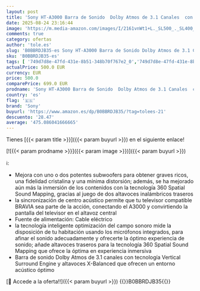 ```yaml
---
layout: post
title: 'Sony HT-A3000 Barra de Sonido  Dolby Atmos de 3.1 Canales  con subwoofer Integrado  DTS:X  360 Spatial Sound Mapping  Funciona con Alexa y Google Assistant Negro'
date: 2025-08-24 23:16:44
image: 'https://m.media-amazon.com/images/I/2161vnWt1+L._SL500_._SL400_.jpg'
comments: true
category: ofertas
author: 'tole.es'
slug: 'B0BBRDJB35-es Sony HT-A3000 Barra de Sonido Dolby Atmos de 3.1 Canales...'
sku: 'B0BBRDJB35-es'
tags: [ '749d7d8e-47fd-431e-8b51-348b70f767e2_0','749d7d8e-47fd-431e-8b51-348b70f767e2_9801','Altavoces','Arborist Merchandising Root','Barras de sonido','Electrónica','Equipos de audio y Hi-Fi','Self Service','Special Features Stores','Top Brands Speakers Selection','alexa','sony','🇪🇸', ]
actualPrice: 500.0 EUR
currency: EUR
price: 500.0
comparePrice: 699.0 EUR
prodname: 'Sony HT-A3000 Barra de Sonido  Dolby Atmos de 3.1 Canales  con subwoofer Integrado  DTS:X  360 Spatial Sound Mapping  Funciona con Alexa y Google Assistant Negro'
country: 'es'
flag: '🇪🇸'
brand: 'Sony'
buyurl: 'https://www.amazon.es/dp/B0BBRDJB35/?tag=tolees-21'
descuento: '28.47'
average: '475.086041666665'
---
```


Tienes [{{< param title >}}]({{< param buyurl >}}) en el siguiente enlace!

[![{{< param prodname >}}]({{< param image >}})]({{< param buyurl >}})

ℹ️:

- Mejora con uno o dos potentes subwoofers para obtener graves ricos, una fidelidad cristalina y una mínima distorsión; además, se ha mejorado aún más la inmersión de los contenidos con la tecnología 360 Spatial Sound Mapping, gracias al juego de dos altavoces inalámbricos traseros
- la sincronización de centro acústico permite que tu televisor compatible BRAVIA sea parte de la acción, conectando el A3000 y convirtiendo la pantalla del televisor en el altavoz central
- Fuente de alimentación: Cable eléctrico
- la tecnología inteligente optimización del campo sonoro mide la disposición de tu habitación usando los micrófonos integrados, para afinar el sonido adecuadamente y ofrecerte la óptimo experiencia de sonido; añade altavoces traseros para la tecnología 360 Spatial Sound Mapping que ofrece la óptima en experiencia inmersiva
- Barra de sonido Dolby Atmos de 3.1 canales con tecnología Vertical Surround Engine y altavoces X-Balanced que ofrecen un entorno acústico óptimo

[🛒 Accede a la oferta!!]({{< param buyurl >}})
{{<world>}}B0BBRDJB35{{</world>}}
